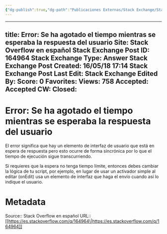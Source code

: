 ```yaml
---
{"dg-publish":true,"dg-path":"Publicaciones Externas/Stack Exchange/Stack Overflow en español/es.stackoverflow.com-164964.md","permalink":"/publicaciones-externas/stack-exchange/stack-overflow-en-espanol/es-stackoverflow-com-164964/","hide":true,"noteIcon":"default","created":"2024-04-03T12:49:10.626-06:00","updated":"2024-04-05T16:43:53.806-06:00"}
---
```


---
title: Error: Se ha agotado el tiempo mientras se esperaba la respuesta del usuario
Site: Stack Overflow en español
Stack Exchange Post ID: 164964
Stack Exchange Type: Answer
Stack Exchange Post Created: 16/05/18 17:14
Stack Exchange Post Last Edit: 
Stack Exchange Edited By: 
Score: 0
Favorites: 
Views: 758
Accepted: Accepted
CW: 
Closed: 
---
# Error: Se ha agotado el tiempo mientras se esperaba la respuesta del usuario

El error significa que hay un elemento de interfaz de usuario que está en espera de respuesta pero esto ocurre de forma sincrónica por lo que el tiempo de ejecución sigue transcurriendo.

Si requieres que la espera no tenga tiempo límite, entonces debes cambiar la lógica de tu script, por ejemplo, en lugar de usar un activador simple al editar (onEdit) usa un elemento de interfaz que haga el envío cuando así lo indique el usuario.

# Metadata
Source:: Stack Overflow en español
URL:: [[https://es.stackoverflow.com/q/164964\|https://es.stackoverflow.com/q/164964]]

